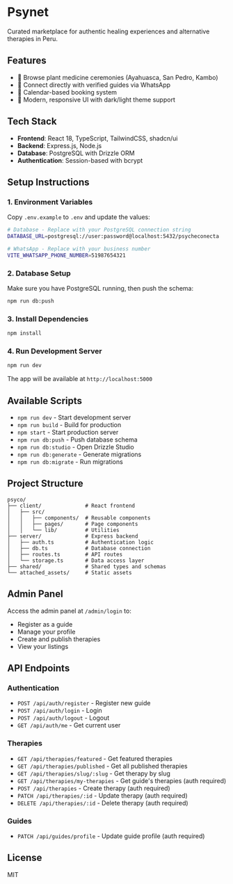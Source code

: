 # Psynet

Curated marketplace for authentic healing experiences and alternative therapies in Peru.

## Features

- 🌿 Browse plant medicine ceremonies (Ayahuasca, San Pedro, Kambo)
- 👥 Connect directly with verified guides via WhatsApp
- 📅 Calendar-based booking system
- 🎨 Modern, responsive UI with dark/light theme support

## Tech Stack

- **Frontend**: React 18, TypeScript, TailwindCSS, shadcn/ui
- **Backend**: Express.js, Node.js
- **Database**: PostgreSQL with Drizzle ORM
- **Authentication**: Session-based with bcrypt

## Setup Instructions

### 1. Environment Variables

Copy `.env.example` to `.env` and update the values:

```bash
# Database - Replace with your PostgreSQL connection string
DATABASE_URL=postgresql://user:password@localhost:5432/psycheconecta

# WhatsApp - Replace with your business number
VITE_WHATSAPP_PHONE_NUMBER=51987654321
```

### 2. Database Setup

Make sure you have PostgreSQL running, then push the schema:

```bash
npm run db:push
```

### 3. Install Dependencies

```bash
npm install
```

### 4. Run Development Server

```bash
npm run dev
```

The app will be available at `http://localhost:5000`

## Available Scripts

- `npm run dev` - Start development server
- `npm run build` - Build for production
- `npm start` - Start production server
- `npm run db:push` - Push database schema
- `npm run db:studio` - Open Drizzle Studio
- `npm run db:generate` - Generate migrations
- `npm run db:migrate` - Run migrations

## Project Structure

```
psyco/
├── client/              # React frontend
│   ├── src/
│   │   ├── components/  # Reusable components
│   │   ├── pages/       # Page components
│   │   └── lib/         # Utilities
├── server/              # Express backend
│   ├── auth.ts          # Authentication logic
│   ├── db.ts            # Database connection
│   ├── routes.ts        # API routes
│   └── storage.ts       # Data access layer
├── shared/              # Shared types and schemas
└── attached_assets/     # Static assets
```

## Admin Panel

Access the admin panel at `/admin/login` to:
- Register as a guide
- Manage your profile
- Create and publish therapies
- View your listings

## API Endpoints

### Authentication
- `POST /api/auth/register` - Register new guide
- `POST /api/auth/login` - Login
- `POST /api/auth/logout` - Logout
- `GET /api/auth/me` - Get current user

### Therapies
- `GET /api/therapies/featured` - Get featured therapies
- `GET /api/therapies/published` - Get all published therapies
- `GET /api/therapies/slug/:slug` - Get therapy by slug
- `GET /api/therapies/my-therapies` - Get guide's therapies (auth required)
- `POST /api/therapies` - Create therapy (auth required)
- `PATCH /api/therapies/:id` - Update therapy (auth required)
- `DELETE /api/therapies/:id` - Delete therapy (auth required)

### Guides
- `PATCH /api/guides/profile` - Update guide profile (auth required)

## License

MIT

